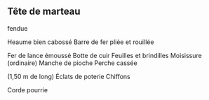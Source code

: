 ## Tête de marteau

fendue

Heaume bien cabossé
Barre de fer pliée et
rouillée

Fer de lance émoussé
Botte de cuir
Feuilles et brindilles
Moisissure (ordinaire)
Manche de pioche
Perche cassée

(1,50 m de long)
Éclats de poterie
Chiffons

Corde pourrie